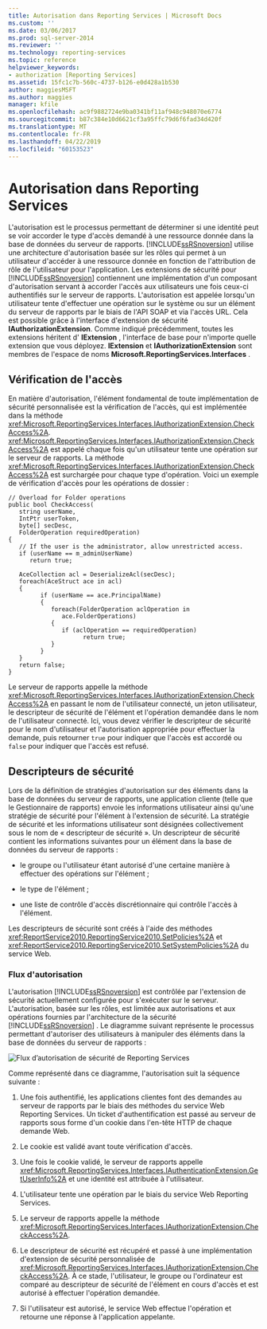 ```yaml
---
title: Autorisation dans Reporting Services | Microsoft Docs
ms.custom: ''
ms.date: 03/06/2017
ms.prod: sql-server-2014
ms.reviewer: ''
ms.technology: reporting-services
ms.topic: reference
helpviewer_keywords:
- authorization [Reporting Services]
ms.assetid: 15fc1c7b-560c-4737-b126-e0d428a1b530
author: maggiesMSFT
ms.author: maggies
manager: kfile
ms.openlocfilehash: ac9f9882724e9ba0341bf11af948c948070e6774
ms.sourcegitcommit: b87c384e10d6621cf3a95ffc79d6f6fad34d420f
ms.translationtype: MT
ms.contentlocale: fr-FR
ms.lasthandoff: 04/22/2019
ms.locfileid: "60153523"
---
```

# <a name="authorization-in-reporting-services"></a>Autorisation dans Reporting Services
  L'autorisation est le processus permettant de déterminer si une identité peut se voir accorder le type d'accès demandé à une ressource donnée dans la base de données du serveur de rapports. [!INCLUDE[ssRSnoversion](../../../includes/ssrsnoversion-md.md)] utilise une architecture d'autorisation basée sur les rôles qui permet à un utilisateur d'accéder à une ressource donnée en fonction de l'attribution de rôle de l'utilisateur pour l'application. Les extensions de sécurité pour [!INCLUDE[ssRSnoversion](../../../includes/ssrsnoversion-md.md)] contiennent une implémentation d'un composant d'autorisation servant à accorder l'accès aux utilisateurs une fois ceux-ci authentifiés sur le serveur de rapports. L'autorisation est appelée lorsqu'un utilisateur tente d'effectuer une opération sur le système ou sur un élément du serveur de rapports par le biais de l'API SOAP et via l'accès URL. Cela est possible grâce à l'interface d'extension de sécurité **IAuthorizationExtension**. Comme indiqué précédemment, toutes les extensions héritent d' **IExtension** , l'interface de base pour n'importe quelle extension que vous déployez. **IExtension** et **IAuthorizationExtension** sont membres de l'espace de noms **Microsoft.ReportingServices.Interfaces** .  
  
## <a name="checking-access"></a>Vérification de l'accès  
 En matière d'autorisation, l'élément fondamental de toute implémentation de sécurité personnalisée est la vérification de l'accès, qui est implémentée dans la méthode <xref:Microsoft.ReportingServices.Interfaces.IAuthorizationExtension.CheckAccess%2A>. <xref:Microsoft.ReportingServices.Interfaces.IAuthorizationExtension.CheckAccess%2A> est appelé chaque fois qu'un utilisateur tente une opération sur le serveur de rapports. La méthode <xref:Microsoft.ReportingServices.Interfaces.IAuthorizationExtension.CheckAccess%2A> est surchargée pour chaque type d'opération. Voici un exemple de vérification d'accès pour les opérations de dossier :  
  
```  
// Overload for Folder operations  
public bool CheckAccess(  
   string userName,   
   IntPtr userToken,   
   byte[] secDesc,   
   FolderOperation requiredOperation)  
{  
   // If the user is the administrator, allow unrestricted access.  
   if (userName == m_adminUserName)   
      return true;  
  
   AceCollection acl = DeserializeAcl(secDesc);  
   foreach(AceStruct ace in acl)  
   {  
         if (userName == ace.PrincipalName)  
         {  
            foreach(FolderOperation aclOperation in   
               ace.FolderOperations)  
            {  
               if (aclOperation == requiredOperation)  
                     return true;  
            }  
         }  
   }  
   return false;  
}  
```  
  
 Le serveur de rapports appelle la méthode <xref:Microsoft.ReportingServices.Interfaces.IAuthorizationExtension.CheckAccess%2A> en passant le nom de l'utilisateur connecté, un jeton utilisateur, le descripteur de sécurité de l'élément et l'opération demandée dans le nom de l'utilisateur connecté. Ici, vous devez vérifier le descripteur de sécurité pour le nom d'utilisateur et l'autorisation appropriée pour effectuer la demande, puis retourner `true` pour indiquer que l'accès est accordé ou `false` pour indiquer que l'accès est refusé.  
  
## <a name="security-descriptors"></a>Descripteurs de sécurité  
 Lors de la définition de stratégies d'autorisation sur des éléments dans la base de données du serveur de rapports, une application cliente (telle que le Gestionnaire de rapports) envoie les informations utilisateur ainsi qu'une stratégie de sécurité pour l'élément à l'extension de sécurité. La stratégie de sécurité et les informations utilisateur sont désignées collectivement sous le nom de « descripteur de sécurité ». Un descripteur de sécurité contient les informations suivantes pour un élément dans la base de données du serveur de rapports :  
  
-   le groupe ou l'utilisateur étant autorisé d'une certaine manière à effectuer des opérations sur l'élément ;  
  
-   le type de l'élément ;  
  
-   une liste de contrôle d'accès discrétionnaire qui contrôle l'accès à l'élément.  
  
 Les descripteurs de sécurité sont créés à l'aide des méthodes <xref:ReportService2010.ReportingService2010.SetPolicies%2A> et <xref:ReportService2010.ReportingService2010.SetSystemPolicies%2A> du service Web.  
  
### <a name="authorization-flow"></a>Flux d'autorisation  
 L'autorisation [!INCLUDE[ssRSnoversion](../../../includes/ssrsnoversion-md.md)] est contrôlée par l'extension de sécurité actuellement configurée pour s'exécuter sur le serveur. L'autorisation, basée sur les rôles, est limitée aux autorisations et aux opérations fournies par l'architecture de la sécurité [!INCLUDE[ssRSnoversion](../../../includes/ssrsnoversion-md.md)] . Le diagramme suivant représente le processus permettant d'autoriser des utilisateurs à manipuler des éléments dans la base de données du serveur de rapports :  
  
 ![Flux d’autorisation de sécurité de Reporting Services](../../media/rosettasecurityextensionauthorizationflow.gif "Flux d’autorisation de sécurité de Reporting Services")  
  
 Comme représenté dans ce diagramme, l'autorisation suit la séquence suivante :  
  
1.  Une fois authentifié, les applications clientes font des demandes au serveur de rapports par le biais des méthodes du service Web Reporting Services. Un ticket d'authentification est passé au serveur de rapports sous forme d'un cookie dans l'en-tête HTTP de chaque demande Web.  
  
2.  Le cookie est validé avant toute vérification d'accès.  
  
3.  Une fois le cookie validé, le serveur de rapports appelle <xref:Microsoft.ReportingServices.Interfaces.IAuthenticationExtension.GetUserInfo%2A> et une identité est attribuée à l'utilisateur.  
  
4.  L'utilisateur tente une opération par le biais du service Web Reporting Services.  
  
5.  Le serveur de rapports appelle la méthode <xref:Microsoft.ReportingServices.Interfaces.IAuthorizationExtension.CheckAccess%2A>.  
  
6.  Le descripteur de sécurité est récupéré et passé à une implémentation d'extension de sécurité personnalisée de <xref:Microsoft.ReportingServices.Interfaces.IAuthorizationExtension.CheckAccess%2A>. À ce stade, l'utilisateur, le groupe ou l'ordinateur est comparé au descripteur de sécurité de l'élément en cours d'accès et est autorisé à effectuer l'opération demandée.  
  
7.  Si l'utilisateur est autorisé, le service Web effectue l'opération et retourne une réponse à l'application appelante.  
  
  
